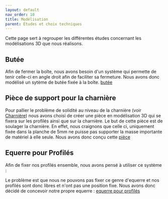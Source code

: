 ```yaml
---
layout: default
nav_order: 10
title: Modélisation
parent: Études et choix techniques
---
```

<script type="module" src="https://ajax.googleapis.com/ajax/libs/model-viewer/3.4.0/model-viewer.min.js"></script>


Cette page sert à regrouper les différentes études concernant les modélisations 3D que nous réalisons.

## Butée

Afin de fermer la boîte, nous avons besoin d'un système qui permette de tenir celle-ci en angle droit afin de faciliter sa fermeture. Nous avons donc modélisé un sytème de butée fixée à la boîte.
[butée](../conception/butee.html) 

## Pièce de support pour la charnière

Pour pallier le problème de solidité au niveau de la charnière (voir [Charnière](charniere.html)) nous avons choisi de créer une pièce en modélisation 3D qui se fixera sur les profilés ainsi que sur la charnière.
Le but de cette pièce est de soulager la charnière. En effet, nous craignons que celle ci, uniquement fixée dans la planche de 5mm ne puisse pas supporter la masse importante de matériel à elle seule. Nous avons donc conçu cette [pièce](../conception/supportCharniere.html)

## Equerre pour Profilés

Afin de fixer nos profilés ensemble, nous avons pensé à utiliser ce système :

<model-viewer 
    id="viewer" 
    alt="Modèle 3D du bras robot Niryo Ned 2" 
    src="../shared-assets/models/equerreProfiles.gltf" 
    poster="../shared-assets/images/equerreProfiles.png" 
    shadow-intensity="1" 
    camera-controls 
    touch-action="pan-z"
    rotation="90 90 90">
</model-viewer>

Le problème est que nous ne pouvons pas fixer ce genre d'equerre et nos profilés sont donc libres et n'ont pas une position fixe.
Nous avons donc décidé de concevoir notre propre equerre : [equerre pour profilés](../conception/equerreProfile.html)


<style>
    #viewer
    {
        margin : auto;
        width : 500px;
        height : 500px;
    }
</style>
